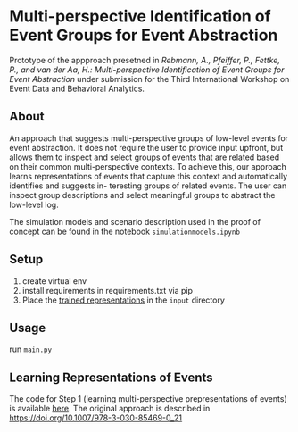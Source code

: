 # Multi-perspective Identification of Event Groups for Event Abstraction

Prototype of the appproach presetned in <i>Rebmann, A., Pfeiffer, P., Fettke, P., and van der Aa, H.: Multi-perspective Identification of Event Groups
for Event Abstraction</i> under submission for the Third International Workshop on Event Data and 
Behavioral Analytics.

## About
An approach that suggests multi-perspective groups of low-level events for event abstraction. 
It does not require the user to provide input upfront, but allows them
to inspect and select groups of events that are related based on their common
multi-perspective contexts. To achieve this, our approach learns representations
of events that capture this context and automatically identifies and suggests in-
teresting groups of related events. The user can inspect group descriptions and
select meaningful groups to abstract the low-level log. 

The simulation models and scenario description used in the proof of concept can be found in the notebook <code>simulationmodels.ipynb</code>
## Setup
1. create virtual env
2. install requirements in requirements.txt via pip
3. Place the <a href="https://www.dropbox.com/s/cltxwb2dik203mc/MPPNMultiTaskAbstractionSynthetic_v3_concept-name_org-role_org-resource_isComplete_isAccepted__time-timestamp_big_pd_cases_fv_fine.pkl?dl=0">trained representations</a> in the <code>input</code> directory
## Usage
run <code>main.py</code>

## Learning Representations of Events
The code for Step 1 (learning multi-perspective prepresentations of events) is available <a href="">here</a>. The original approach is described in https://doi.org/10.1007/978-3-030-85469-0_21 
